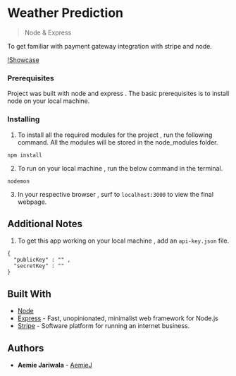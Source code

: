 # Weather Prediction 
> Node & Express 

To get familiar with payment gateway integration with stripe and node.

[!Showcase]("./public/img/showcase.png")

### Prerequisites

Project was built with node and express . The basic prerequisites is to install node on your local machine.


### Installing

1. To install all the required modules for the project , run the following command. All the modules will be stored in the node_modules folder.

```
npm install
```

2. To run on your local machine  , run the below command in the terminal.

```
nodemon
```

3. In your respective browser , surf to ```localhost:3000``` to view the final webpage.

## Additional Notes

1. To get this app working on your local machine , add an ```api-key.json``` file. 

```
{
  "publicKey" : "" ,
  "secretKey" : "" 
}
```

## Built With

* [Node](https://nodejs.org/en/docs/)
* [Express](https://expressjs.com/) - Fast, unopinionated, minimalist web framework for Node.js
* [Stripe](https://stripe.com/docs) - Software platform for running an internet business. 

## Authors

* **Aemie Jariwala** - [AemieJ](https://github.com/AemieJ)




